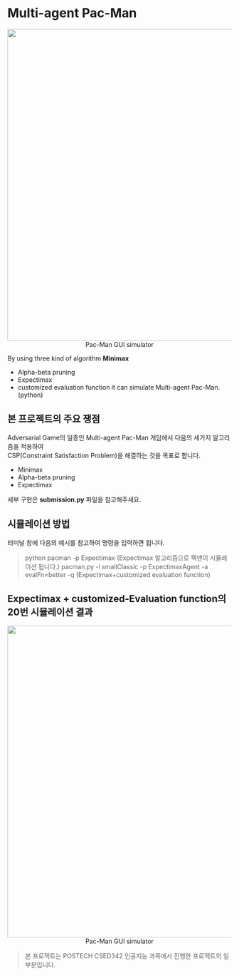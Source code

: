 # Multi-agent Pac-Man
<p align="center">
      <img src="https://user-images.githubusercontent.com/80669616/137313558-d2edb776-6b35-4c53-a9ff-14f405cb2db4.png" width="700"><br>Pac-Man GUI simulator
</p>

By using three kind of algorithm 
**Minimax**
- Alpha-beta pruning
- Expectimax
- customized evaluation function
it can simulate Multi-agent Pac-Man.(python)

## 본 프로젝트의 주요 쟁점

Adversarial Game의 일종인 Multi-agent Pac-Man 게임에서 다음의 세가지 알고리즘을 적용하여  
CSP(Constraint Satisfaction Problem)을 해결하는 것을 목표로 합니다.

- Minimax
- Alpha-beta pruning
- Expectimax

세부 구현은 **submission.py** 파일을 참고해주세요.

## 시뮬레이션 방법

터미널 창에 다음의 예시를 참고하여 명령을 입력하면 됩니다.
> python pacman -p Expectimax (Expectimax 알고리즘으로 팩맨이 시뮬레이션 됩니다.)
> pacman.py -l smallClassic -p ExpectimaxAgent -a evalFn=better -q (Expectimax+customized evaluation function)  

## Expectimax + customized-Evaluation function의 20번 시뮬레이션 결과
<p align="center">
      <img src="https://user-images.githubusercontent.com/80669616/137313662-444605bf-f35f-4221-a473-82403f319d52.png" width="700"><br>Pac-Man GUI simulator
</p>


> 본 프로젝트는 POSTECH CSED342 인공지능 과목에서 진행한 프로젝트의 일부분입니다.
